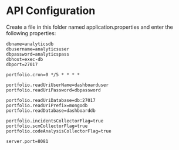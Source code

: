# API Configuration

Create a file in this folder named application.properties and enter the following properties:

```
dbname=analyticsdb
dbusername=analyticsuser
dbpassword=analyticspass
dbhost=exec-db
dbport=27017

portfolio.cron=0 */5 * * * *

portfolio.readUriUserName=dashboarduser
portfolio.readUriPassword=dbpassword

portfolio.readUriDatabase=db:27017
portfolio.readUriPrefix=mongodb
portfolio.readDatabase=dashboarddb

portfolio.incidentsCollectorFlag=true
portfolio.scmCollectorFlag=true
portfolio.codeAnalysisCollectorFlag=true

server.port=8081
```
